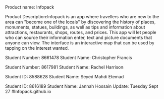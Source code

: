 Product name: Infopack

Product Description:Infopack is an app where travellers who are new to the area can "become one of the locals" by discovering the history of places, monuments, statues, buildings, 
as well as tips and information about attractions, restaurants, shops, routes, and prices. 
This app will let people who can source their information enter, text and picture documents that anyone can view. 
The interface is an interactive map that can be used by tapping on the interest wanted.


Student Number: 8661478
Student Name: Christopher Francis


Student Number: 8617981
Student Name: Rachel Harrison

Student ID: 8588628
Student Name: Seyed Mahdi Etemad

Student ID: 8616189
Student Name: Jannah Hossain
Update: Tuesday Sept 27
#Infopack.github.io


